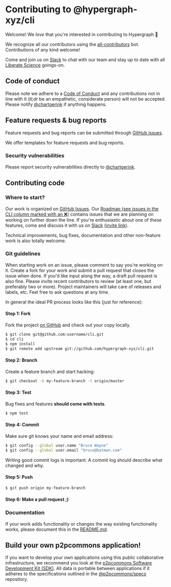 # Contributing to @hypergraph-xyz/cli

Welcome! We *love* that you're interested in contributing to Hypergraph :purple_heart:

We recognize all our contributors using the [all-contributors](https://github.com/all-contributors/all-contributors) bot. Contributions of any kind welcome!

Come and join us on [Slack](https://join.slack.com/t/libscie/shared_invite/zt-9l0ig1x1-Sxjun7D6056cOUQ2Ai_Bkw) to chat with our team and stay up to date with all [Liberate Science](https://libscie.org) goings-on.

## Code of conduct

Please note we adhere to a [Code of Conduct](https://github.com/hypergraph-xyz/cli/blob/master/CODE_OF_CONDUCT.md) and any contributions not in line with it (*tl;dr* be an empathetic, considerate person) will not be accepted. Please notify [@chartgerink](mailto:chris@libscie.org) if anything happens.

## Feature requests & bug reports

Feature requests and bug reports can be submitted through [GitHub issues](https://github.com/hypergraph-xyz/cli/issues).

We offer templates for feature requests and bug reports.

### Security vulnerabilities

Please report security vulnerabilities directly to [@chartgerink](mailto:chris@libscie.org).

## Contributing code

### Where to start?

Our work is organized on [GitHub Issues](https://github.com/hypergraph-xyz/cli/issues). Our [Roadmap (see issues in the CLI column marked with an ❌)](https://github.com/hypergraph-xyz/desktop/wiki/Roadmap) contains issues that we are planning on working on further down the line. If you're enthusiastic about one of these features, come and discuss it with us on [Slack](https://libscie.slack.com/) ([invite link](https://join.slack.com/t/libscie/shared_invite/zt-9l0ig1x1-Sxjun7D6056cOUQ2Ai_Bkw)).

Technical improvements, bug fixes, documentation and other non-feature work is also totally welcome.

### Git guidelines

When starting work on an issue, please comment to say you're working on it. Create a fork for your work and submit a pull request that closes the issue when done. If you'd like input along the way, a draft pull request is also fine. Please invite recent contributors to review (at least one, but preferably two or more). Project maintainers will take care of releases and labels, etc. Feel free to ask questions at any time.

In general the ideal PR process looks like this (just for reference):

#### Step 1: Fork

Fork the project [on GitHub](https://github.com/hypergraph-xyz/cli) and check out your copy locally.

```bash
$ git clone git@github.com:username/cli.git
$ cd cli
$ npm install
$ git remote add upstream git://github.com/hypergraph-xyz/cli.git
```

#### Step 2: Branch

Create a feature branch and start hacking:

```bash
$ git checkout -b my-feature-branch -t origin/master
```

#### Step 3: Test

Bug fixes and features **should come with tests**. 

```bash
$ npm test
```

#### Step 4: Commit

Make sure git knows your name and email address:

```bash
$ git config --global user.name "Bruce Wayne"
$ git config --global user.email "bruce@batman.com"
```

Writing good commit logs is important. A commit log should describe what changed and why.

#### Step 5: Push

```bash
$ git push origin my-feature-branch
```

#### Step 6: Make a pull request ;)

### Documentation

If your work adds functionality or changes the way existing functionality works, please document this in the [README.md](https://github.com/hypergraph-xyz/cli/blob/master/README.md).

## Build your own p2pcommons application!

If you want to develop your own applications using this public collaborative infrastructure, we recommend you look at the [p2pcommons Software Development Kit (SDK)](https://github.com/p2pcommons/sdk-js). All data is portable between applications if it adheres to the specifications outlined in the [@p2pcommons/specs](https://github.com/p2pcommons/specs) repository.
